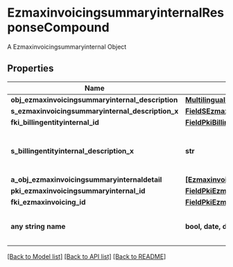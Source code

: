# EzmaxinvoicingsummaryinternalResponseCompound

A Ezmaxinvoicingsummaryinternal Object

## Properties
Name | Type | Description | Notes
------------ | ------------- | ------------- | -------------
**obj_ezmaxinvoicingsummaryinternal_description** | [**MultilingualEzmaxinvoicingsummaryinternalDescription**](MultilingualEzmaxinvoicingsummaryinternalDescription.md) |  | 
**s_ezmaxinvoicingsummaryinternal_description_x** | [**FieldSEzmaxinvoicingsummaryinternalDescriptionX**](FieldSEzmaxinvoicingsummaryinternalDescriptionX.md) |  | 
**fki_billingentityinternal_id** | [**FieldPkiBillingentityinternalID**](FieldPkiBillingentityinternalID.md) |  | 
**s_billingentityinternal_description_x** | **str** | The description of the Billingentityinternal in the language of the requester | 
**a_obj_ezmaxinvoicingsummaryinternaldetail** | [**[EzmaxinvoicingsummaryinternaldetailResponseCompound]**](EzmaxinvoicingsummaryinternaldetailResponseCompound.md) |  | 
**pki_ezmaxinvoicingsummaryinternal_id** | [**FieldPkiEzmaxinvoicingsummaryinternalID**](FieldPkiEzmaxinvoicingsummaryinternalID.md) |  | [optional] 
**fki_ezmaxinvoicing_id** | [**FieldPkiEzmaxinvoicingID**](FieldPkiEzmaxinvoicingID.md) |  | [optional] 
**any string name** | **bool, date, datetime, dict, float, int, list, str, none_type** | any string name can be used but the value must be the correct type | [optional]

[[Back to Model list]](../README.md#documentation-for-models) [[Back to API list]](../README.md#documentation-for-api-endpoints) [[Back to README]](../README.md)


